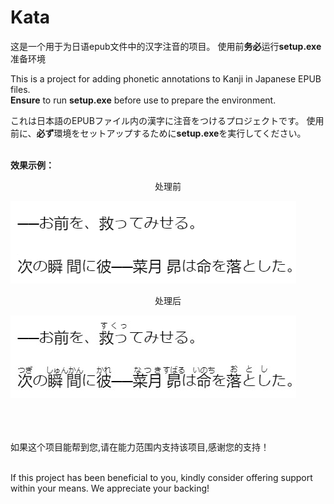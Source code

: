 # Kata
这是一个用于为日语epub文件中的汉字注音的项目。
使用前**务必**运行**setup.exe**准备环境

This is a project for adding phonetic annotations to Kanji in Japanese EPUB files.  
**Ensure** to run **setup.exe** before use to prepare the environment.

これは日本語のEPUBファイル内の漢字に注音をつけるプロジェクトです。
使用前に、**必ず**環境をセットアップするために**setup.exe**を実行してください。
<br>
<br>

**效果示例：**

<div align="center">
  <p>处理前</p>
</div>

![处理前](/example.png)

<div align="center">
  <p>处理后</p>
</div>

![处理后](/example.jpg)
<br>
<br>
<br>
<br>

如果这个项目能帮到您,请在能力范围内支持该项目,感谢您的支持！<br>
<br>

If this project has been beneficial to you, kindly consider offering support within your means. We appreciate your backing!<br>
<br>
